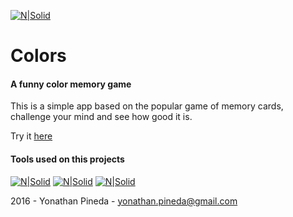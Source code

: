 [![N|Solid](https://expiring-clouds.000webhostapp.com/assets/images/colors.png)](https://expiring-clouds.000webhostapp.com)

# Colors

#### A funny color memory game

This is a simple app based on the popular game of memory cards, challenge your mind and see how good it is.

Try it [here][gosite]

#### Tools used on this projects

[![N|Solid](https://expiring-clouds.000webhostapp.com/assets/images/angular.png)](https://angularjs.org/) [![N|Solid](https://expiring-clouds.000webhostapp.com/assets/images/gulp.png)](https://gulpjs.com/) [![N|Solid](https://expiring-clouds.000webhostapp.com/assets/images/yeoman.png)](http://yeoman.io/)

[gosite]: <https://expiring-clouds.000webhostapp.com/>


2016 - Yonathan Pineda - yonathan.pineda@gmail.com
